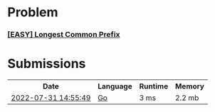 <h1>Problem</h1>
<h3><a href="https://leetcode.com/problems/longest-common-prefix/description/">[EASY] Longest Common Prefix</a></h3>

<h1>Submissions</h1>
<table>
<tr>
<th>Date</th> <th>Language</th> <th>Runtime</th> <th>Memory</th>
</tr>
<tr>
<td> <a href="https://leetcode.com/submissions/detail/761486956/"> 2022-07-31 14:55:49 </a> </td>
<td> <a href="./0014.%20Longest%20Common%20Prefix.go"> Go </a> </td>
<td> 3 ms </td>
<td> 2.2 mb </td>
</tr>
</table>
